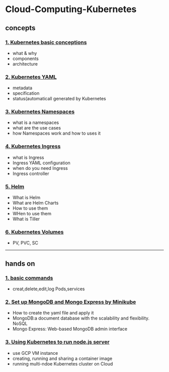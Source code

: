 # Cloud-Computing-Kubernetes
## concepts
### [1.  Kubernetes basic conceptions](https://github.com/liangliang1120/Cloud-Computing/blob/main/Kubernetes/Concepts%20-%201.Kubernetes%20basic.md)
- what & why
- components
- architecture

### [2. Kubernetes YAML](https://github.com/liangliang1120/Cloud-Computing/blob/main/Kubernetes/Concepts%20-%202.Kubernetes%20YAML.md)
- metadata
- specification
- status(automaticall generated by Kubernetes

### [3. Kubernetes Namespaces](https://github.com/liangliang1120/Cloud-Computing/blob/main/Kubernetes/Concepts%20-%203.Kubernetes%20Namespaces.md)
- what is a namespaces
- what are the use cases
- how Namespaces work and how to uses it

### [4. Kubernetes Ingress](https://github.com/liangliang1120/Cloud-Computing/blob/main/Kubernetes/Concepts%20-%204.Kubernetes%20Ingress.md)
- what is Ingress
- Ingress YAML configuration
- when do you need Ingress
- Ingress controller

### [5. Helm](https://github.com/liangliang1120/Cloud-Computing/blob/main/Kubernetes/Concepts%20-%205.Helm.md)
- What is Helm
- What are Helm Charts
- How to use them
- WHen to use them
- What is Tiller

### [6. Kubernetes Volumes](https://github.com/liangliang1120/Cloud-Computing/blob/main/Kubernetes/Concepts%20-%206.Kubernetes%20Volumes.md)
- PV, PVC, SC



---
## hands on

### [1. basic commands](https://github.com/liangliang1120/Cloud-Computing/blob/main/Kubernetes/Hands%20on%20-%201.basic%20commands%20-%20MiniKube.md)
- creat,delete,edit,log Pods,services

### [2. Set up MongoDB and Mongo Express by Minikube](https://github.com/liangliang1120/Cloud-Computing/blob/main/Kubernetes/Hands%20on%20-%202.ApplicationSetUp%20-%20MiniKube.md)
- How to create the yaml file and apply it 
- MongoDB:a document database with the scalability and flexibility. NoSQL
- Mongo Express: Web-based MongoDB admin interface

### [3. Using Kubernetes to run node.js server](https://github.com/liangliang1120/Cloud-Computing/blob/main/Kubernetes/Hands%20on%20-%203.Using%20Kubernetes%20to%20send%20JSON%20data%20from%20node.js%20server.md)
- use GCP VM instance 
- creating, running and sharing a container image
- running multi-ndoe Kubernetes cluster on Cloud
